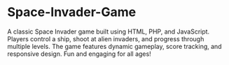 # Space-Invader-Game
A classic Space Invader game built using HTML, PHP, and JavaScript. Players control a ship, shoot at alien invaders, and progress through multiple levels. The game features dynamic gameplay, score tracking, and responsive design. Fun and engaging for all ages!
